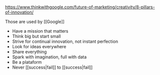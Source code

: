 https://www.thinkwithgoogle.com/future-of-marketing/creativity/8-pillars-of-innovation/

Those are used by [[Google]]

- Have a mission that matters
- Think big but start small
- Strive for continual innovation, not instant perfection
- Look for ideas everywhere
- Share everything
- Spark with imagination, full with data
- Be a plataform
- Never [[success|fail]] to [[success|fail]]
